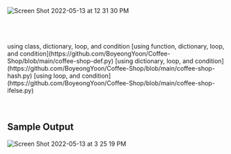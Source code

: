 ![Screen Shot 2022-05-13 at 12 31 30 PM](https://user-images.githubusercontent.com/30683150/168327583-d87f611c-bb52-4885-bbfc-671025bb2a5b.png)  

<br>
<br>
<br>
using class, dictionary, loop, and condition     
[using function, dictionary, loop, and condition](https://github.com/BoyeongYoon/Coffee-Shop/blob/main/coffee-shop-def.py)  
[using dictionary, loop, and condition](https://github.com/BoyeongYoon/Coffee-Shop/blob/main/coffee-shop-hash.py)  
[using loop, and condition](https://github.com/BoyeongYoon/Coffee-Shop/blob/main/coffee-shop-ifelse.py)  

<br>
<br>
<br>

## Sample Output
![Screen Shot 2022-05-13 at 3 25 19 PM](https://user-images.githubusercontent.com/30683150/168375950-e15b2675-3e53-4aa2-934f-fc1366487ae8.png)
